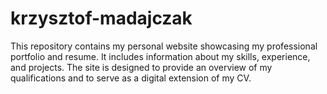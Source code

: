 # krzysztof-madajczak
This repository contains my personal website showcasing my professional portfolio and resume. It includes information about my skills, experience, and projects. The site is designed to provide an overview of my qualifications and to serve as a digital extension of my CV.
